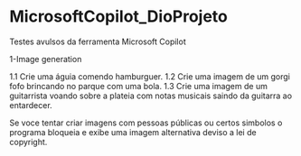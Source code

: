 # MicrosoftCopilot_DioProjeto
Testes avulsos da ferramenta Microsoft Copilot

1-Image generation

1.1 Crie uma águia comendo hamburguer.
1.2 Crie uma imagem de um gorgi fofo brincando no parque com uma bola.
1.3 Crie uma imagem de um guitarrista voando sobre a plateia com notas musicais saindo da guitarra ao entardecer.

Se voce tentar criar imagens com pessoas públicas ou certos simbolos o programa bloqueia e exibe uma imagem alternativa deviso a lei de copyright.
